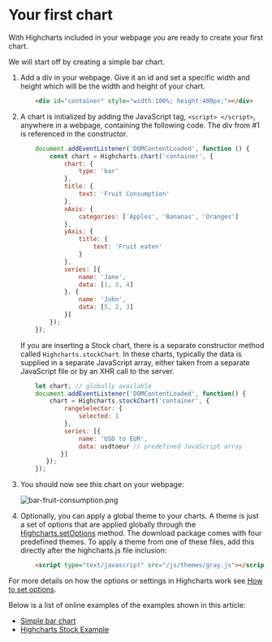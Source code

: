 Your first chart
===

With Highcharts included in your webpage you are ready to create your first chart.

We will start off by creating a simple bar chart.

1.  Add a div in your webpage. Give it an id and set a specific width and height which will be the width and height of your chart.

    ```html
        <div id="container" style="width:100%; height:400px;"></div>
    ```

2.  A chart is initialized by adding the JavaScript tag, `<script> </script>`, anywhere in a webpage, containing the following code. The div from #1 is referenced in the constructor.

    ```js
        document.addEventListener('DOMContentLoaded', function () {
            const chart = Highcharts.chart('container', {
                chart: {
                    type: 'bar'
                },
                title: {
                    text: 'Fruit Consumption'
                },
                xAxis: {
                    categories: ['Apples', 'Bananas', 'Oranges']
                },
                yAxis: {
                    title: {
                        text: 'Fruit eaten'
                    }
                },
                series: [{
                    name: 'Jane',
                    data: [1, 3, 4]
                }, {
                    name: 'John',
                    data: [5, 2, 3]
                }]
            });
        });
    ```

    If you are inserting a Stock chart, there is a separate constructor method called `Highcharts.stockChart`. In these charts, typically the data is supplied in a separate JavaScript array, either taken from a separate JavaScript file or by an XHR call to the server.

    ```js
        let chart; // globally available
        document.addEventListener('DOMContentLoaded', function() {
            chart = Highcharts.stockChart('container', {
                rangeSelector: {
                    selected: 1
                },
                series: [{
                    name: 'USD to EUR',
                    data: usdtoeur // predefined JavaScript array
               }]
           });
        });
    ```
3.  You should now see this chart on your webpage:

    ![bar-fruit-consumption.png](https://assets.highcharts.com/images/bar-fruit-consumption.png)

4.  Optionally, you can apply a global theme to your charts. A theme is just a set of options that are applied globally through the [Highcharts.setOptions](https://api.highcharts.com/class-reference/Highcharts#.setOptions) method. The download package comes with four predefined themes. To apply a theme from one of these files, add this directly after the highcharts.js file inclusion:

    ```html
        <script type="text/javascript" src="/js/themes/gray.js"></script>
    ```

For more details on how the options or settings in Highcharts work see [How to set options](https://highcharts.com/docs/getting-started/how-to-set-options).

Below is a list of online examples of the examples shown in this article:

*   [Simple bar chart](https://jsfiddle.net/highcharts/kh5jY/)
*   [Highcharts Stock Example](https://jsfiddle.net/gh/get/library/pure/highcharts/highcharts/tree/master/samples/stock/demo/basic-line/)
